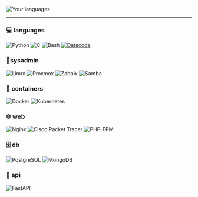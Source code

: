![Your languages](https://github-readme-stats.vercel.app/api/top-langs/?username=rvevau&layout=compact&theme=radical&hide_border=true&bg_color=00000000&include_all_commits=true&include_private=true&langs_count=10)

<!-- ![GitHub stats](https://github-readme-stats.vercel.app/api?username=rvevau&show_icons=true&theme=radical&hide_border=true&bg_color=00000000) -->
---
### 💻 languages
![Python](https://img.shields.io/badge/Python-3776AB?style=for-the-badge&logo=python&logoColor=white)
![C](https://img.shields.io/badge/C-A8B9CC?style=for-the-badge&logo=c&logoColor=black)
![Bash](https://img.shields.io/badge/Bash-4EAA25?style=for-the-badge&logo=gnu-bash&logoColor=white)
[![Datacode](https://img.shields.io/badge/Datacode-091722?style=for-the-badge&logo=datacode&logoColor=white)](https://github.com/igornet0/datacode)

### 🐧sysadmin
![Linux](https://img.shields.io/badge/Linux-FCC624?style=for-the-badge&logo=linux&logoColor=black)
![Proxmox](https://img.shields.io/badge/Proxmox-E57000?style=for-the-badge&logo=proxmox&logoColor=white)
![Zabbix](https://img.shields.io/badge/Zabbix-D30000?style=for-the-badge&logo=zabbix&logoColor=white)
![Samba](https://img.shields.io/badge/Samba-FC6D0B?style=for-the-badge&logo=samba&logoColor=white)

### 🐳 containers
![Docker](https://img.shields.io/badge/Docker-2496ED?style=for-the-badge&logo=docker&logoColor=white)
![Kubernetes](https://img.shields.io/badge/Kubernetes-326CE5?style=for-the-badge&logo=kubernetes&logoColor=white)

### 🌐 web
![Nginx](https://img.shields.io/badge/Nginx-009639?style=for-the-badge&logo=nginx&logoColor=white)
![Cisco Packet Tracer](https://img.shields.io/badge/Cisco_Packet_Tracer-1BA0D7?style=for-the-badge)
![PHP-FPM](https://img.shields.io/badge/PHP--FPM-777BB4?style=for-the-badge&logo=php&logoColor=white)

### 🗄️ db
![PostgreSQL](https://img.shields.io/badge/PostgreSQL-4169E1?style=for-the-badge&logo=postgresql&logoColor=white)
![MongoDB](https://img.shields.io/badge/MongoDB-47A248?style=for-the-badge&logo=mongodb&logoColor=white)

### 🚀 api
![FastAPI](https://img.shields.io/badge/FastAPI-009688?style=for-the-badge&logo=fastapi&logoColor=white)
